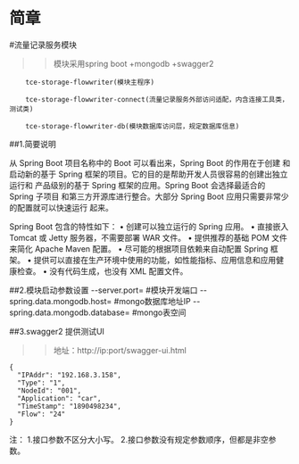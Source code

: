 简章
=

#流量记录服务模块

  >>模块采用spring boot +mongodb +swagger2


		tce-storage-flowwriter(模块主程序)

		tce-storage-flowwriter-connect(流量记录服务外部访问适配，内含连接工具类，测试类)

		tce-storage-flowwriter-db(模块数据库访问层，规定数据库信息)
		
		


##1.简要说明

   从 Spring Boot 项目名称中的 Boot 可以看出来，Spring Boot 的作用在于创建
和启动新的基于 Spring 框架的项目。它的目的是帮助开发人员很容易的创建出独立运行和
产品级别的基于 Spring 框架的应用。Spring Boot 会选择最适合的 Spring 子项目
和第三方开源库进行整合。大部分 Spring Boot 应用只需要非常少的配置就可以快速运行
起来。

  Spring Boot 包含的特性如下：
    • 创建可以独立运行的 Spring 应用。
    • 直接嵌入 Tomcat 或 Jetty 服务器，不需要部署 WAR 文件。
    • 提供推荐的基础 POM 文件来简化 Apache Maven 配置。
    • 尽可能的根据项目依赖来自动配置 Spring 框架。
    • 提供可以直接在生产环境中使用的功能，如性能指标、应用信息和应用健康检查。
    • 没有代码生成，也没有 XML 配置文件。
  
##2.模块启动参数设置
    --server.port=						#模块开发端口
    --spring.data.mongodb.host=			#mongo数据库地址IP
    --spring.data.mongodb.database=		#mongo表空间

##3.swagger2 提供测试UI

  >>地址：http://ip:port/swagger-ui.html
  
                               
    {                              
      "IPAddr": "192.168.3.158", 
      "Type": "1",               
      "NodeId": "001",           
      "Application": "car",      
      "TimeStamp": "1890498234", 
      "Flow": "24"               
    }                              
  
注：
  1.接口参数不区分大小写。
  2.接口参数没有规定参数顺序，但都是非空参数。
